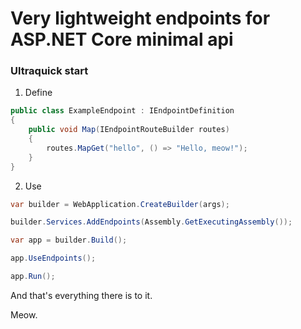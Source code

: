 # Very lightweight endpoints for ASP.NET Core minimal api

### Ultraquick start

1. Define
```cs
public class ExampleEndpoint : IEndpointDefinition
{
    public void Map(IEndpointRouteBuilder routes)
    {
        routes.MapGet("hello", () => "Hello, meow!");
    }
}
```

2. Use
```cs
var builder = WebApplication.CreateBuilder(args);

builder.Services.AddEndpoints(Assembly.GetExecutingAssembly());

var app = builder.Build();

app.UseEndpoints();

app.Run();
```

And that's everything there is to it.

Meow.
